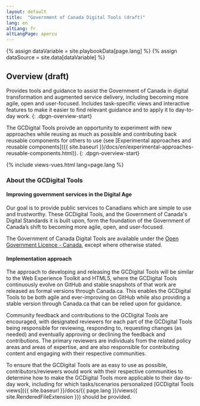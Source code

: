 ```yaml
---
layout: default
title:  "Government of Canada Digital Tools (draft)"
lang: en
altLang: fr
altLangPage: apercu
---
```

{% assign dataVariable = site.playbookData[page.lang] %}
{% assign dataSource = site.data[dataVariable] %}
<section class="dpgn-section-overview">

## Overview (draft)

Provides tools and guidance to assist the Government of Canada in digital transformation and augmented service delivery, including becoming more agile, open and user-focused. Includes task-specific views and interactive features to make it easier to find relevant guidance and to apply it to day-to-day work.
{: .dpgn-overview-start}

The GCDigital Tools proivde an opportunity to experiment with new approaches while reusing as much as possible and contributing back reusable components for others to use (see [Experimental approaches and reusable components]({{ site.baseurl }}/docs/en/experimental-approaches-reusable-components.html)).
{: .dpgn-overview-start}

{% include views-vues.html lang=page.lang %}

<section class="dpgn-overview-end">

### About the GCDigital Tools

<section class="dpgn-overview-end">
  
#### Improving government services in the Digital Age

Our goal is to provide public services to Canadians which are simple to use and trustworthy. These GCDigital Tools, and the Government of Canada's Digital Standards it is built upon, form the foundation of the Government of Canada’s shift to becoming more agile, open, and user-focused.

The Government of Canada Digital Tools are available under the [Open Government Licence - Canada](https://open.canada.ca/en/open-government-licence-canada), except where otherwise stated.

</section>

<section class="dpgn-overview-end">

#### Implementation approach

The approach to developing and releasing the GCDigital Tools will be similar to the Web Experience Toolkit and HTML5, where the GCDigital Tools continuously evolve on GitHub and stable snapshots of that work are released as formal versions through Canada.ca. This enables the GCDigital Tools to be both agile and ever-improving on GitHub while also providing a stable version through Canada.ca that can be relied upon for guidance.

Community feedback and contributions to the GCDigital Tools are encouraged, with designated reviewers for each part of the GCDigital Tools being responsible for reviewing, responding to, requesting changes (as needed) and eventually approving or declining the feedback and contributions. The primary reviewers are individuals from the related policy areas and areas of expertise, and are also responsible for contributing content and engaging with their respective communities.

To ensure that the GCDigital Tools are as easy to use as possible, contributors/reviewers would work with their respective communities to determine how to make the GCDigital Tools more applicable to their day-to-day work, including for which tasks/scenarios personalized [GCDigital Tools views]({{ site.baseurl }}/docs/{{ page.lang }}/views{{ site.RenderedFileExtension }}) should be provided.

</section>
</section>
